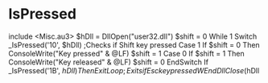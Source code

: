 # IsPressed
include &lt;Misc.au3>  $hDll = DllOpen("user32.dll") $shift = 0  While 1    Switch _IsPressed('10', $hDll) ;Checks if Shift key pressed       Case 1          If $shift = 0 Then ConsoleWrite("Key pressed" &amp; @LF)          $shift = 1       Case 0          If $shift = 1 Then ConsoleWrite("Key released" &amp; @LF)          $shift = 0    EndSwitch    If _IsPressed('1B', $hDll) Then ExitLoop ;Exits if Esc key pressed WEnd DllClose($hDll
